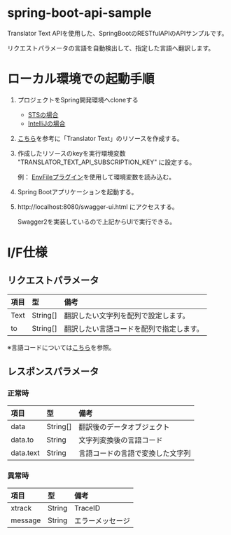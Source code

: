 # spring-boot-api-sample
Translator Text APIを使用した、SpringBootのRESTfulAPIのAPIサンプルです。

リクエストパラメータの言語を自動検出して、指定した言語へ翻訳します。

# ローカル環境での起動手順
1. プロジェクトをSpring開発環境へcloneする

   - [STSの場合](http://tikemin.hatenablog.com/entry/2013/12/15/223508)
   - [IntelliJの場合](https://zenryokuservice.com/wp/2018/06/30/intellij-idea-git〜gitリポジトリからクローン〜/)
2. [こちら](https://docs.microsoft.com/ja-jp/azure/cognitive-services/translator/quickstart-translate?pivots=programming-language-java)を参考に「Translator Text」のリソースを作成する。
3. 作成したリソースのkeyを実行環境変数 "TRANSLATOR_TEXT_API_SUBSCRIPTION_KEY" に設定する。

   例： [EnvFileプラグイン](https://plugins.jetbrains.com/plugin/7861-envfile/)を使用して環境変数を読み込む。
   
4. Spring Bootアプリケーションを起動する。
5. http://localhost:8080/swagger-ui.html にアクセスする。

   Swagger2を実装しているので上記からUIで実行できる。
   
# I/F仕様
## リクエストパラメータ
| 項目 | 型 | 備考 |
|:-----|:---------|:-----------------------------------|
| Text | String[] | 翻訳したい文字列を配列で設定します。 |
| to   | String[] | 翻訳したい言語コードを配列で指定します。 |

※言語コードについては[こちら](https://github.com/r-tsurusaki/spring-boot-api-sample-text-translator/blob/develop/src/main/java/com/translator/gwa/application/contents/LanguageCode.java)を参照。

## レスポンスパラメータ
### 正常時
| 項目 | 型 | 備考 |
|:----------|:---------|:------------------------------|
| data      | String[] | 翻訳後のデータオブジェクト |
| data.to   | String   | 文字列変換後の言語コード |
| data.text | String   | 言語コードの言語で変換した文字列 |

### 異常時
| 項目 | 型 | 備考 |
|:--------|:-------|:------------------------------|
| xtrack  | String | TraceID |
| message | String | エラーメッセージ |

